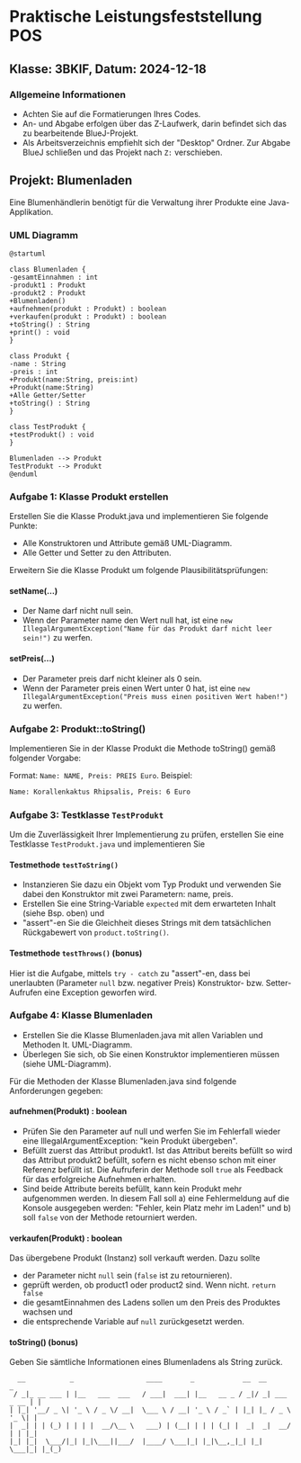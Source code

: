 # Praktische Leistungsfeststellung POS

## Klasse: 3BKIF, Datum: 2024-12-18

### Allgemeine Informationen

- Achten Sie auf die Formatierungen Ihres Codes.
- An- und Abgabe erfolgen über das Z-Laufwerk, darin befindet sich das zu bearbeitende BlueJ-Projekt.
- Als Arbeitsverzeichnis empfiehlt sich der "Desktop" Ordner. Zur Abgabe BlueJ schließen und das Projekt  nach `Z:` verschieben.

## Projekt: Blumenladen

Eine Blumenhändlerin benötigt für die Verwaltung ihrer Produkte eine Java-Applikation.

### UML Diagramm

```plantuml
@startuml

class Blumenladen {
-gesamtEinnahmen : int
-produkt1 : Produkt
-produkt2 : Produkt
+Blumenladen()
+aufnehmen(produkt : Produkt) : boolean
+verkaufen(produkt : Produkt) : boolean
+toString() : String
+print() : void
}

class Produkt {
-name : String
-preis : int
+Produkt(name:String, preis:int)
+Produkt(name:String)
+Alle Getter/Setter
+toString() : String
}

class TestProdukt {
+testProdukt() : void
}

Blumenladen --> Produkt
TestProdukt --> Produkt
@enduml
```

### Aufgabe 1: Klasse Produkt erstellen

Erstellen Sie die Klasse Produkt.java und implementieren Sie folgende Punkte:

- Alle Konstruktoren und Attribute gemäß UML-Diagramm.
- Alle Getter und Setter zu den Attributen.

Erweitern Sie die Klasse Produkt um folgende Plausibilitätsprüfungen:

#### setName(…)

- Der Name darf nicht null sein.
- Wenn der Parameter name den Wert null hat, ist eine `new IllegalArgumentException("Name für das Produkt darf nicht leer sein!")` zu werfen.

#### setPreis(…)

- Der Parameter preis darf nicht kleiner als 0 sein.
- Wenn der Parameter preis einen Wert unter 0 hat, ist eine `new IllegalArgumentException("Preis muss einen positiven Wert haben!")` zu werfen.

### Aufgabe 2: Produkt::toString()

Implementieren Sie in der Klasse Produkt die Methode toString() gemäß folgender Vorgabe:

Format: `Name: NAME, Preis: PREIS Euro`. Beispiel:

```txt
Name: Korallenkaktus Rhipsalis, Preis: 6 Euro
```

### Aufgabe 3: Testklasse `TestProdukt`

Um die Zuverlässigkeit Ihrer Implementierung zu prüfen, erstellen Sie eine Testklasse `TestProdukt.java` und implementieren Sie

#### Testmethode `testToString()`

- Instanzieren Sie dazu ein Objekt vom Typ Produkt und verwenden Sie dabei den Konstruktor mit zwei Parametern: name, preis.
- Erstellen Sie eine String-Variable `expected` mit dem erwarteten Inhalt (siehe Bsp. oben) und
- "assert"-en Sie die Gleichheit dieses Strings mit dem tatsächlichen Rückgabewert von `product.toString()`.

#### Testmethode `testThrows()` (bonus)

Hier ist die Aufgabe, mittels `try - catch` zu "assert"-en, dass bei unerlaubten (Parameter `null` bzw. negativer Preis) Konstruktor- bzw. Setter- Aufrufen eine Exception geworfen wird.

### Aufgabe 4: Klasse Blumenladen

- Erstellen Sie die Klasse Blumenladen.java mit allen Variablen und Methoden lt. UML-Diagramm.
- Überlegen Sie sich, ob Sie einen Konstruktor implementieren müssen (siehe UML-Diagramm).

Für die Methoden der Klasse Blumenladen.java sind folgende Anforderungen gegeben:

#### aufnehmen(Produkt) : boolean

- Prüfen Sie den Parameter auf null und werfen Sie im Fehlerfall wieder eine IllegalArgumentException: "kein Produkt übergeben".
- Befüllt zuerst das Attribut produkt1. Ist das Attribut bereits befüllt so wird das Attribut produkt2 befüllt, sofern es nicht ebenso schon mit einer Referenz befüllt ist. Die Aufruferin der Methode soll `true` als Feedback für das erfolgreiche Aufnehmen erhalten.
- Sind beide Attribute bereits befüllt, kann kein Produkt mehr aufgenommen werden. In diesem Fall soll a) eine Fehlermeldung auf die Konsole ausgegeben werden: "Fehler, kein Platz mehr im Laden!" und b) soll `false` von der Methode retourniert werden.

#### verkaufen(Produkt) : boolean

Das übergebene Produkt (Instanz) soll verkauft werden. Dazu sollte

- der Parameter nicht `null` sein (`false` ist zu retournieren).
- geprüft werden, ob product1 oder product2 sind. Wenn nicht. `return false`
- die gesamtEinnahmen des Ladens sollen um den Preis des Produktes wachsen und
- die entsprechende Variable auf `null` zurückgesetzt werden.

#### toString() (bonus)

Geben Sie sämtliche Informationen eines Blumenladens als String zurück.

```text
  __           _                  ____       _            __  __            _
 / _|_ __ ___ | |__   ___  ___   / ___|  ___| |__   __ _ / _|/ _| ___ _ __ | |
| |_| '__/ _ \| '_ \ / _ \/ __|  \___ \ / __| '_ \ / _` | |_| |_ / _ \ '_ \| |
|  _| | | (_) | | | |  __/\__ \   ___) | (__| | | | (_| |  _|  _|  __/ | | |_|
|_| |_|  \___/|_| |_|\___||___/  |____/ \___|_| |_|\__,_|_| |_|  \___|_| |_(_)
```
